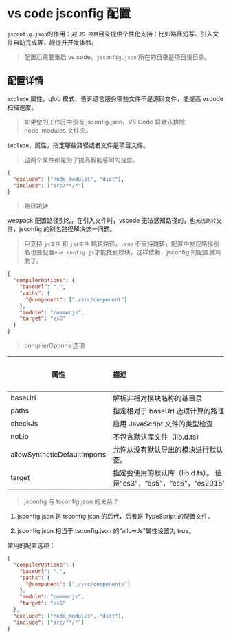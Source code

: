 # vs code jsconfig 配置

`jsconfig.json`的作用：对 `JS 项目`目录提供个性化支持：比如路径短写、引入文件自动完成等，能提升开发体验。

> 配置后需要重启 vs code。`jsconfig.json` 所在的目录是项目根目录。

## 配置详情

`exclude` 属性，glob 模式，告诉语言服务哪些文件不是源码文件，能提高 vscode 扫描速度。

> 如果您的工作区中没有 jsconfig.json，VS Code 将默认排除 node_modules 文件夹。

`include`，属性，指定哪些路径或者文件是项目文件。

> 这两个属性都是为了提高智能感知的速度。

```json
{
  "exclude": ["node_modules", "dist"],
  "include": ["src/**/*"]
}
```

> 路径跳转

webpack 配置路径别名，在引入文件时，vscode 无法感知路径的，也`无法跳转`文件，jsconfig 的别名路径解决这一问题。

> 只支持 `js文件` 和 `jsx文件` 跳转路径，`.vue` 不支持跳转，配置中发现路径别名也要配置`vue.config.js`才能找到模块，这样依赖，jsconfig 的配置就鸡肋了。

```json
{
  "compilerOptions": {
    "baseUrl": ".",
    "paths": {
      "@component": ["./src/component"]
    },
    "module": "commonjs",
    "target": "es6"
  }
}
```

> compilerOptions 选项

| 属性                         | 描述                                                                                                       |   类型   | 默认值 |
| ---------------------------- | :--------------------------------------------------------------------------------------------------------- | :------: | :----: |
| baseUrl                      | 解析非相对模块名称的基目录                                                                                 |  string  |   -    |
| paths                        | 指定相对于 baseUrl 选项计算的路径映射                                                                      |  object  |        |
| checkJs                      | 启用 JavaScript 文件的类型检查                                                                             | boolean  |  true  |
| noLib                        | 不包含默认库文件（lib.d.ts）                                                                               | string - |        |
| allowSyntheticDefaultImports | 允许从没有默认导出的模块进行默认导入。 这不会影响代码发出，只会影响类型检查。                              | boolean  |  true  |
| target                       | 指定要使用的默认库（lib.d.ts）。 值是“es3”，“es5”，“es6”，“es2015”，“es2016”，“es2017”，“es2018”，“esnext” |  string  |   -    |

> jsconfig 与 tsconfig.json 的关系？

1. jsconfig.json 是 tsconfig.json 的后代，后者是 TypeScript 的配置文件。

2. jsconfig.json 相当于 tsconfig.json 的“allowJs”属性设置为 true。

<!-- 测试 -->

常用的配置选项：

```json
{
  "compilerOptions": {
    "baseUrl": ".",
    "paths": {
      "@component": ["./src/components"]
    },
    "module": "commonjs",
    "target": "es6"
  },
  "exclude": ["node_modules", "dist"],
  "include": ["src/**/*"]
}
```
